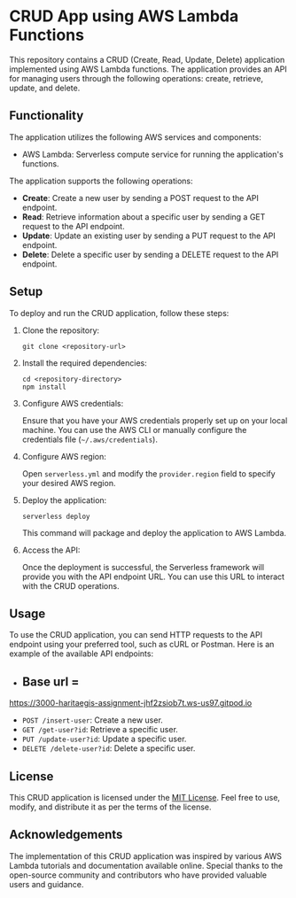 # CRUD App using AWS Lambda Functions

This repository contains a CRUD (Create, Read, Update, Delete) application implemented using AWS Lambda functions. The application provides an API for managing users through the following operations: create, retrieve, update, and delete.

## Functionality

The application utilizes the following AWS services and components:

- AWS Lambda: Serverless compute service for running the application's functions.

The application supports the following operations:

- **Create**: Create a new user by sending a POST request to the API endpoint.
- **Read**: Retrieve information about a specific user by sending a GET request to the API endpoint.
- **Update**: Update an existing user by sending a PUT request to the API endpoint.
- **Delete**: Delete a specific user by sending a DELETE request to the API endpoint.

## Setup

To deploy and run the CRUD application, follow these steps:

1. Clone the repository:

   ```shell
   git clone <repository-url>
   ```

2. Install the required dependencies:

   ```shell
   cd <repository-directory>
   npm install
   ```

3. Configure AWS credentials:

   Ensure that you have your AWS credentials properly set up on your local machine. You can use the AWS CLI or manually configure the credentials file (`~/.aws/credentials`).

4. Configure AWS region:

   Open `serverless.yml` and modify the `provider.region` field to specify your desired AWS region.

5. Deploy the application:

   ```shell
   serverless deploy
   ```

   This command will package and deploy the application to AWS Lambda.

6. Access the API:

   Once the deployment is successful, the Serverless framework will provide you with the API endpoint URL. You can use this URL to interact with the CRUD operations.

## Usage

To use the CRUD application, you can send HTTP requests to the API endpoint using your preferred tool, such as cURL or Postman. Here is an example of the available API endpoints:

- ## Base url = 
https://3000-haritaegis-assignment-jhf2zsiob7t.ws-us97.gitpod.io

- `POST /insert-user`: Create a new user.
- `GET /get-user?id`: Retrieve a specific user.
- `PUT /update-user?id`: Update a specific user.
- `DELETE /delete-user?id`: Delete a specific user.

## License

This CRUD application is licensed under the [MIT License](LICENSE). Feel free to use, modify, and distribute it as per the terms of the license.

## Acknowledgements

The implementation of this CRUD application was inspired by various AWS Lambda tutorials and documentation available online. Special thanks to the open-source community and contributors who have provided valuable users and guidance.
